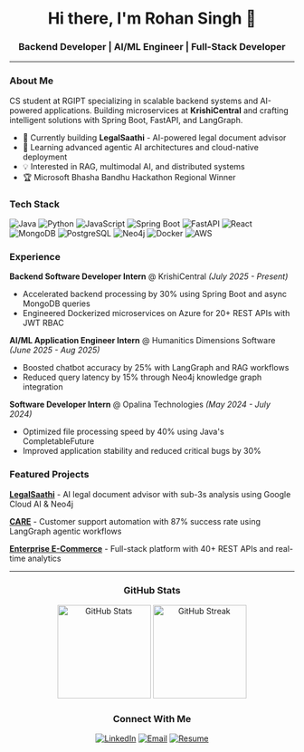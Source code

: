 <div align="center">

# Hi there, I'm Rohan Singh 👋

### Backend Developer | AI/ML Engineer | Full-Stack Developer

</div>

---

### About Me

CS student at RGIPT specializing in scalable backend systems and AI-powered applications. Building microservices at **KrishiCentral** and crafting intelligent solutions with Spring Boot, FastAPI, and LangGraph.

- 🔨 Currently building **LegalSaathi** - AI-powered legal document advisor
- 🌱 Learning advanced agentic AI architectures and cloud-native deployment
- 💡 Interested in RAG, multimodal AI, and distributed systems
- 🏆 Microsoft Bhasha Bandhu Hackathon Regional Winner

### Tech Stack

![Java](https://img.shields.io/badge/Java-ED8B00?style=flat&logo=openjdk&logoColor=white)
![Python](https://img.shields.io/badge/Python-3776AB?style=flat&logo=python&logoColor=white)
![JavaScript](https://img.shields.io/badge/JavaScript-F7DF1E?style=flat&logo=javascript&logoColor=black)
![Spring Boot](https://img.shields.io/badge/Spring_Boot-6DB33F?style=flat&logo=spring-boot&logoColor=white)
![FastAPI](https://img.shields.io/badge/FastAPI-009688?style=flat&logo=fastapi&logoColor=white)
![React](https://img.shields.io/badge/React-20232A?style=flat&logo=react&logoColor=61DAFB)
![MongoDB](https://img.shields.io/badge/MongoDB-47A248?style=flat&logo=mongodb&logoColor=white)
![PostgreSQL](https://img.shields.io/badge/PostgreSQL-316192?style=flat&logo=postgresql&logoColor=white)
![Neo4j](https://img.shields.io/badge/Neo4j-008CC1?style=flat&logo=neo4j&logoColor=white)
![Docker](https://img.shields.io/badge/Docker-2496ED?style=flat&logo=docker&logoColor=white)
![AWS](https://img.shields.io/badge/AWS-232F3E?style=flat&logo=amazon-aws&logoColor=white)

### Experience

**Backend Software Developer Intern** @ KrishiCentral *(July 2025 - Present)*
- Accelerated backend processing by 30% using Spring Boot and async MongoDB queries
- Engineered Dockerized microservices on Azure for 20+ REST APIs with JWT RBAC

**AI/ML Application Engineer Intern** @ Humanitics Dimensions Software *(June 2025 - Aug 2025)*
- Boosted chatbot accuracy by 25% with LangGraph and RAG workflows
- Reduced query latency by 15% through Neo4j knowledge graph integration

**Software Developer Intern** @ Opalina Technologies *(May 2024 - July 2024)*
- Optimized file processing speed by 40% using Java's CompletableFuture
- Improved application stability and reduced critical bugs by 30%

### Featured Projects

**[LegalSaathi](https://github.com/Strizzyy/LegalSaathi)** - AI legal document advisor with sub-3s analysis using Google Cloud AI & Neo4j

**[CARE](https://github.com/Strizzyy/CARE)** - Customer support automation with 87% success rate using LangGraph agentic workflows

**[Enterprise E-Commerce](https://github.com/Strizzyy/Enterprise-Ecommerce)** - Full-stack platform with 40+ REST APIs and real-time analytics

---

<div align="center">

### GitHub Stats

<img src="https://github-readme-stats.vercel.app/api?username=Strizzyy&show_icons=true&theme=tokyonight&hide_border=true&count_private=true" alt="GitHub Stats" height="165"/>
<img src="https://github-readme-streak-stats.herokuapp.com/?user=Strizzyy&theme=tokyonight&hide_border=true" alt="GitHub Streak" height="165"/>

### Connect With Me

[![LinkedIn](https://img.shields.io/badge/LinkedIn-0077B5?style=for-the-badge&logo=linkedin&logoColor=white)](https://linkedin.com/in/rohan-singh-190b99289)
[![Email](https://img.shields.io/badge/Email-D14836?style=for-the-badge&logo=gmail&logoColor=white)](mailto:rohan.singh200402@gmail.com)
[![Resume](https://img.shields.io/badge/Resume-4285F4?style=for-the-badge&logo=google-drive&logoColor=white)](https://drive.google.com/file/d/1EqjgpAgd_4TztIkS3-_Tt95Vwi4HSYMo/view?usp=sharing)

</div>
